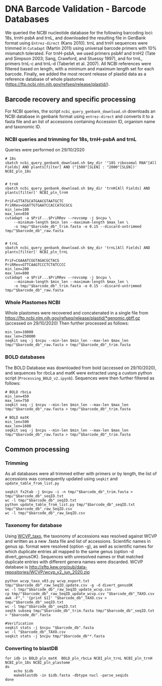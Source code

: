 # DNA Barcode Validation - Barcode Databases

We queried the NCBI nucleotide database for the following barcoding loci: 18s, trnH-psbA and trnL, and downloaded the resulting file in GenBank format using `Entrez-direct` (Kans 2010). trnL and trnH sequences were trimmed in `Cutadapt` (Martin 2011) using universal barcode primers with 10% mismatch tolerated. For trnH-psbA, we used primers psbAf and trnH2 (Tate and Simpson 2003; Sang, Crawford, and Stuessy 1997), and for trnL, primers trnL-c and trnL-d (Taberlet et al. 2007). All NCBI references were filtered based on length, with a minimum and maximum length set for each barcode. Finally, we added the most recent release of plastid data as a reference database of whole plastomes (https://ftp.ncbi.nlm.nih.gov/refseq/release/plastid/).

## Barcode recovery and specific processing

For NCBI queries, the script `ncbi_query_genbank_download.sh` downloads an NCBI database in genbank format using `entrez-direct` and converts it to a fasta file and an list of accessions containing Accession ID, organism name and taxonomic ID.

### NCBI queries and trimming for 18s, trnH-psbA and trnL
Queries were performed on 29/10/2020
```shell
# 18s
sbatch ncbi_query_genbank_download.sh $my_dir '"18S ribosomal RNA"[All Fields] AND plants[filter] AND ("1500"[SLEN] : "2000"[SLEN])' NCBI_pln_18s


# trnH
sbatch ncbi_query_genbank_download.sh $my_dir 'trnH[All Fields] AND plants[filter]' NCBI_pln_trnH

PriF=GTTATGCATGAACGTAATGCTC
PriRRev=GGATTGTGAATCCACCATGCGCG
min_len=100
max_len=650
cutadapt -a $PriF...$PriRRev --revcomp -j $ncpu \
	--minimum-length $min_len --maximum-length $max_len \
	-o tmp/"$barcode_db"_trim.fasta -e 0.15 --discard-untrimmed tmp/"$barcode_db"_raw.fasta


# trnL
sbatch ncbi_query_genbank_download.sh $my_dir 'trnL[All Fields] AND plants[filter]' NCBI_pln_trnL

PriF=CGAAATCGGTAGACGCTACG
PriRRev=GTTCAAGTCCCTCTATCCCC
min_len=200
max_len=800
cutadapt -a $PriF...$PriRRev --revcomp -j $ncpu \
	--minimum-length $min_len --maximum-length $max_len \
	-o tmp/"$barcode_db"_trim.fasta -e 0.15 --discard-untrimmed tmp/"$barcode_db"_raw.fasta
```

### Whole Plastomes NCBI
Whole plastomes were recovered and concatenated in a single file from https://ftp.ncbi.nlm.nih.gov/refseq/release/plastid/*genomic.gbff.gz (accessed on 29/10/2020)
Then further processed as follows:

```shell
min_len=10000
max_len=250000
seqkit seq -j $ncpu --min-len $min_len --max-len $max_len tmp/"$barcode_db"_raw.fasta > tmp/"$barcode_db"_trim.fasta
```

### BOLD databases
The BOLD Database was downloaded from bold (accessed on 29/10/2020), and sequences for rbcLa and matK were extracted usng a custom python script (`Processing_BOLD_v2.ipynb`).
Sequences were then further filtered as follows:

```shell
# BOLD rbcLa
min_len=450
max_len=750
seqkit seq -j $ncpu --min-len $min_len --max-len $max_len tmp/"$barcode_db"_raw.fasta > tmp/"$barcode_db"_trim.fasta

# BOLD matK
min_len=500
max_len=1600
seqkit seq -j $ncpu --min-len $min_len --max-len $max_len tmp/"$barcode_db"_raw.fasta > tmp/"$barcode_db"_trim.fasta
```



## Common processing
### Trimming
As all databases were all trimmed either with primers or by length, the list of accessions was consequently updated using `seqkit` and `update_table_from_list.py`
```shell
seqkit fx2tab -j $ncpu -i -n tmp/"$barcode_db"_trim.fasta > tmp/"$barcode_db"_seqID.txt
wc -l tmp/"$barcode_db"_seqID.txt
python update_table_from_list.py tmp/"$barcode_db"_seqID.txt tmp/"$barcode_db"_raw_SeqID.csv
wc -l tmp/"$barcode_db"_raw_SeqID.csv
```

### Taxonomy for database
Using [WCVP_taxo](../WCVP_Taxo/), the taxonomy of accessions was resolved against WCVP and written as a new .fasta file and list of accessions. Scientific names in genus sp. format were resolved (option -g), as well as scientific names for which duplicate entries all mapped to the same genus (option -d divert_genusOK). Sequences with unresolved names or that matched duplicate entries with different genera names were discarded. WCVP database is http://sftp.kew.org/pub/data-repositories/WCVP/wcvp_v2_jun_2020.zip
```shell
python wcvp_taxo_v03.py wcvp_export.txt tmp/"$barcode_db"_raw_SeqID_update.csv -g -d divert_genusOK
wc -l tmp/"$barcode_db"_raw_SeqID_update_wcvp.csv
cp tmp/"$barcode_db"_raw_SeqID_update_wcvp.csv "$barcode_db"_TAXO.csv
awk -F"," '{print $1}' "$barcode_db"_TAXO.csv > tmp/"$barcode_db"_seqID.txt
wc -l tmp/"$barcode_db"_seqID.txt
seqtk subseq tmp/"$barcode_db"_trim.fasta tmp/"$barcode_db"_seqID.txt > "$barcode_db".fasta

#Verification
seqkit stats -j $ncpu "$barcode_db".fasta
wc -l "$barcode_db"_TAXO.csv
seqkit stats -j $ncpu tmp/"$barcode_db"*.fasta
```

### Converting to blastDB
```shell
for idb in BOLD_pln_matK  BOLD_pln_rbcLa NCBI_pln_trnL NCBI_pln_trnH NCBI_pln_18s NCBI_pln_plastome
do
	echo $idb
	makeblastdb -in $idb.fasta -dbtype nucl -parse_seqids
done
```